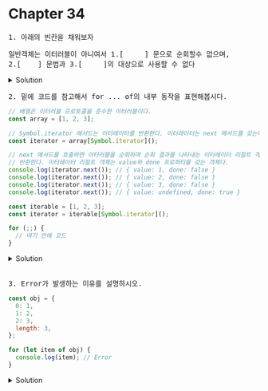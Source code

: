 # Chapter 34

<pre>1. 아래의 빈칸을 채워보자</pre>
<pre>일반객체는 이터러블이 아니여서 1.[     ] 문으로 순회할수 없으며,<br>2.[    ] 문법과 3.[     ]의 대상으로 사용할 수 없다</pre>

<details>
<summary>Solution</summary>
<strong>1.for...of<br>
2.스프레드<br>
3.배열 디스트럭처링(구조분해) 할당</strong>

<pre>※현재 객체 리터럴 내부에선 스프레드 문법의 사용을 허용한다!</pre>
</details>
<pre>2. 밑에 코드를 참고해서 for ... of의 내부 동작을 표현해봅시다.</pre>

```js
// 배열은 이터러블 프로토콜을 준수한 이터러블이다.
const array = [1, 2, 3];

// Symbol.iterator 메서드는 이터레이터를 반환한다. 이터레이터는 next 메서드를 갖는다.
const iterator = array[Symbol.iterator]();

// next 메서드를 호출하면 이터러블을 순회하며 순회 결과를 나타내는 이터레이터 리절트 객체를
// 반환한다. 이터레이터 리절트 객체는 value와 done 프로퍼티를 갖는 객체다.
console.log(iterator.next()); // { value: 1, done: false }
console.log(iterator.next()); // { value: 2, done: false }
console.log(iterator.next()); // { value: 3, done: false }
console.log(iterator.next()); // { value: undefined, done: true }
```

```js
const iterable = [1, 2, 3];
const iterator = iterable[Symbol.iterator]();

for (;;) {
  // 여기 안에 코드
}
```

<details>
  <summary>Solution</summary>
  <pre>for ... of문은 내부적으로 이터레이터의 next 메소드를 호출하여 이터러블을 순회하며
반환한 이터레이터 result 객체의 value 프로퍼티를 for ... of문의 변수로 할당한다고 합니당.</pre>

```js
// 이터러블
const iterable = [1, 2, 3];
const iterator = iterable[Symbol.iterator]();

for (;;) {
  // 이터레이터의 next 메서드를 호출하여 이터러블을 순회한다. 이때 next 메서드는 이터레이터 리절트 객체를 반환한다.
  const res = iterator.next();

  // next 메서드가 반환한 이터레이터 리절트 객체의 done 프로퍼티 값이 true이면 이터러블의 순회를 중단한다.
  if (res.done) break;

  // 이터레이터 리절트 객체의 value 프로퍼티 값을 item 변수에 할당한다.
  const item = res.value;
  console.log(item); // 1 2 3
}
```

</details>

<br>

<pre>3. Error가 발생하는 이유를 설명하시오.</pre>

```js
const obj = {
  0: 1,
  1: 2,
  2: 3,
  length: 3,
};

for (let item of obj) {
  console.log(item); // Error
}
```

<details>
  <summary>Solution</summary>
  <strong>TypeError: obj is not iterable</strong>
  <pre>obj는 인덱스로 프로퍼티 값에 접근할 수 있고 length 프로퍼티를 갖는 유사 배열 객체이다. 유사 배열 객체는 이터러블이 아닌 일반 객체이므로 for...of문으로 순회할 수 없다.</pre>
</details>
